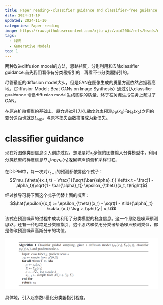 ```yaml
---
title: Paper reading--classifier guidance and classifier-free guidance
date: 2024-11-10
updated: 2024-11-10
categories: Paper-reading
image: https://raw.githubusercontent.com/xjtu-wjz/void2004/refs/heads/main/pics_for_post/_2024-11-07%20175038.webp
tags:
  - 科研
  - Generative Models
top: 1
---
```

两种改进diffusion model的方法，思路相反，分别利用和去除classifier guidance.首先我们看带有分类器指引的，再看不带分类器指引的。

尽管最近的diffusion model大火，但是GAN在图像生成的质量方面依然占据着高地。《Diffusion Models Beat GANs on Image Synthesis》通过引入classifier guaidance 增强diffusion model生成图像的质量，终于在关键生成任务上超过了GAN。

在原来扩散模型的基础上，原文通过引入KL散度约束预测$p_{\theta}(x_0)$和$q_{\theta}(x_0)$之间的变分差距也就是$L_{vlb}$。与原本损失函数拼接成为新损失。

# classifier guidance
现在将图像类别信息引入训练过程。想法是将$x_{t}$步骤的图像输入分类模型中，利用分类模型的梯度信息$\nabla_{x_t} \log p_{\theta}(x_t)$返回噪声预测和采样过程。

在DDPM中，每一次对$x_{t-1}$的预测都依靠这个式子：
$$\mu_{\theta}(x_t, t) = \frac{1}{\sqrt{\bar{\alpha}_t}} \left(x_t - \frac{1 - \alpha_t}{\sqrt{1 - \bar{\alpha}_t}} \epsilon_{\theta}(x_t, t)\right)$$

经过推导可将下面这个式子代替上面的噪声：
$$\hat{\epsilon}(x_t) := \epsilon_{\theta}(x_t) - \sqrt{1 - \tilde{\alpha}_t} \nabla_{x_t} \log p_{\phi}(y | x_t)$$

该式在预测噪声的过程中成功利用了分类模型的梯度信息。这一个思路是噪声预测思路。还有一种思路是分类器指引。这个思路和使用分类器帮助噪声预测类似，都是修改预测噪声高斯分布的均值。

![alt text](../../materials/guide1.png)

具体地，引入超参数$s$量化分类器指引程度。